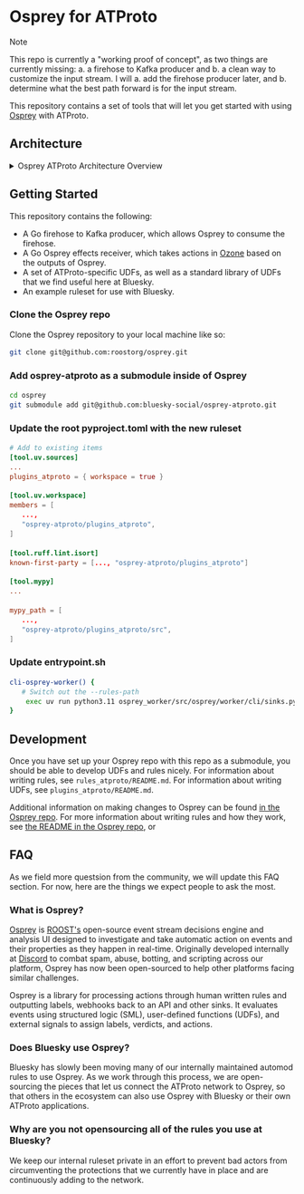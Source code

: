 # Osprey for ATProto

> [!NOTE]
> This repo is currently a "working proof of concept", as two things are currently missing: a. a firehose to Kafka producer and b. a clean
> way to customize the input stream. I will a. add the firehose producer later, and b. determine what the best path forward is for the 
> input stream.

This repository contains a set of tools that will let you get started with using [Osprey](https://github.com/roostorg/osprey) with ATProto.

## Architecture

<details>
   <summary>Osprey ATProto Architecture Overview</summary>
   <img src="docs/Osprey-ATProto.png" />
</details>

## Getting Started

This repository contains the following:

- A Go firehose to Kafka producer, which allows Osprey to consume the firehose.
- A Go Osprey effects receiver, which takes actions in [Ozone](https://github.com/bluesky-social/ozone) based on the outputs of Osprey.
- A set of ATProto-specific UDFs, as well as a standard library of UDFs that we find useful here at Bluesky.
- An example ruleset for use with Bluesky.

### Clone the Osprey repo

Clone the Osprey repository to your local machine like so:

```bash
git clone git@github.com:roostorg/osprey.git
```

### Add osprey-atproto as a submodule inside of Osprey

```bash
cd osprey
git submodule add git@github.com:bluesky-social/osprey-atproto.git
```

### Update the root pyproject.toml with the new ruleset

```toml
# Add to existing items
[tool.uv.sources]
...
plugins_atproto = { workspace = true }

[tool.uv.workspace]
members = [
   ...,
   "osprey-atproto/plugins_atproto",
]

[tool.ruff.lint.isort]
known-first-party = [..., "osprey-atproto/plugins_atproto"]

[tool.mypy]
...

mypy_path = [
   ...,
   "osprey-atproto/plugins_atproto/src",
]
```

### Update entrypoint.sh

```sh
cli-osprey-worker() {
   # Switch out the --rules-path
    exec uv run python3.11 osprey_worker/src/osprey/worker/cli/sinks.py run-rules-sink --input kafka --output stdout --rules-path ./osprey-atproto/rules_atproto
}
```

## Development

Once you have set up your Osprey repo with this repo as a submodule, you should be able to develop UDFs and rules nicely. For information about
writing rules, see `rules_atproto/README.md`. For information about writing UDFs, see `plugins_atproto/README.md`.

Additional information on making changes to Osprey can be found [in the Osprey repo](https://github.com/roostorg/osprey/blob/main/docs/DEVELOPMENT.md). For
more information about writing rules and how they work, see [the README in the Osprey repo](https://github.com/roostorg/osprey/blob/main/docs/rules.md), or


## FAQ

As we field more questsion from the community, we will update this FAQ section. For now, here are the things we expect people to ask the most.

### What is Osprey?

[Osprey](https://github.com/roostorg/osprey) is [ROOST's](https://roost.tools/) open-source event stream decisions engine and analysis UI designed to investigate and take automatic
action on events and their properties as they happen in real-time. Originally developed internally at [Discord](https://discord.com/) to combat spam, abuse, botting,
and scripting across our platform, Osprey has now been open-sourced to help other platforms facing similar challenges.

Osprey is a library for processing actions through human written rules and outputting labels, webhooks back to an API and other sinks. It
evaluates events using structured logic (SML), user-defined functions (UDFs), and external signals to assign labels, verdicts, and actions.

### Does Bluesky use Osprey?

Bluesky has slowly been moving many of our internally maintained automod rules to use Osprey. As we work through this process, we are
open-sourcing the pieces that let us connect the ATProto network to Osprey, so that others in the ecosystem can also use Osprey with Bluesky or
their own ATProto applications.

### Why are you not opensourcing all of the rules you use at Bluesky?

We keep our internal ruleset private in an effort to prevent bad actors from circumventing the protections that we currently have in place and
are continuously adding to the network.

